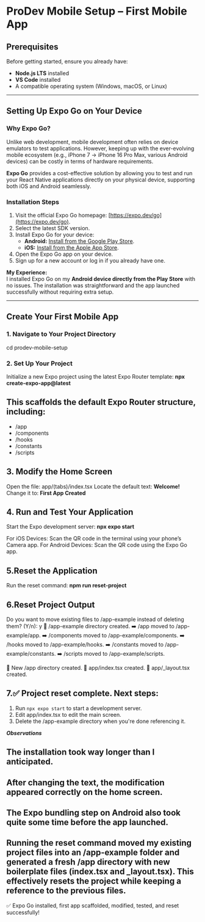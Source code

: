 # ProDev Mobile Setup – First Mobile App

## Prerequisites
Before getting started, ensure you already have:
- **Node.js LTS** installed  
- **VS Code** installed  
- A compatible operating system (Windows, macOS, or Linux)

---

## Setting Up Expo Go on Your Device

### Why Expo Go?
Unlike web development, mobile development often relies on device emulators to test applications. However, keeping up with the ever-evolving mobile ecosystem (e.g., iPhone 7 → iPhone 16 Pro Max, various Android devices) can be costly in terms of hardware requirements.

**Expo Go** provides a cost-effective solution by allowing you to test and run your React Native applications directly on your physical device, supporting both iOS and Android seamlessly.

### Installation Steps
1. Visit the official Expo Go homepage: [https://expo.dev/go](https://expo.dev/go).
2. Select the latest SDK version.
3. Install Expo Go for your device:
   - **Android:** [Install from the Google Play Store](https://play.google.com/store/apps/details?id=host.exp.exponent).
   - **iOS:** [Install from the Apple App Store](https://apps.apple.com/app/expo-go/id982107779).
4. Open the Expo Go app on your device.
5. Sign up for a new account or log in if you already have one.

**My Experience:**  
I installed Expo Go on my **Android device directly from the Play Store** with no issues. The installation was straightforward and the app launched successfully without requiring extra setup.

---

## Create Your First Mobile App

### 1. Navigate to Your Project Directory
cd prodev-mobile-setup

### 2. Set Up Your Project

Initialize a new Expo project using the latest Expo Router template:
 **npx create-expo-app@latest**

## This scaffolds the default Expo Router structure, including:
- /app
- /components
- /hooks
- /constants
- /scripts

## 3. Modify the Home Screen
Open the file: app/(tabs)/index.tsx
Locate the default text:
**Welcome!**
Change it to:
**First App Created**

## 4. Run and Test Your Application
Start the Expo development server:
**npx expo start**

For iOS Devices: Scan the QR code in the terminal using your phone’s Camera app.
For Android Devices: Scan the QR code using the Expo Go app.

## 5.Reset the Application
Run the reset command:
**npm run reset-project**

## 6.Reset Project Output
Do you want to move existing files to /app-example instead of deleting them? (Y/n): y
📁 /app-example directory created.
➡️ /app moved to /app-example/app.
➡️ /components moved to /app-example/components.
➡️ /hooks moved to /app-example/hooks.
➡️ /constants moved to /app-example/constants.
➡️ /scripts moved to /app-example/scripts.

📁 New /app directory created.
📄 app/index.tsx created.
📄 app/_layout.tsx created.

## 7.✅ Project reset complete. Next steps:
1. Run `npx expo start` to start a development server.
2. Edit app/index.tsx to edit the main screen.
3. Delete the /app-example directory when you're done referencing it.

***Observations***

## The installation took way longer than I anticipated.

## After changing the text, the modification appeared correctly on the home screen.

## The Expo bundling step on Android also took quite some time before the app launched.

## Running the reset command moved my existing project files into an /app-example folder and generated a fresh /app directory with new boilerplate files (index.tsx and _layout.tsx). This effectively resets the project while keeping a reference to the previous files.

✅ Expo Go installed, first app scaffolded, modified, tested, and reset successfully!